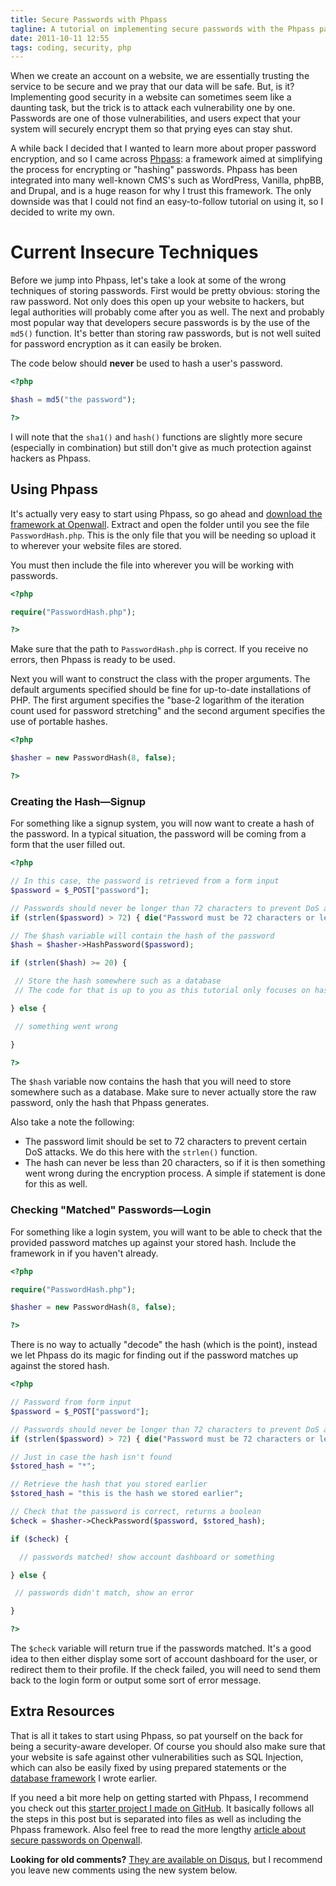 ```yaml
---
title: Secure Passwords with Phpass
tagline: A tutorial on implementing secure passwords with the Phpass password hashing library
date: 2011-10-11 12:55
tags: coding, security, php
---
```


When we create an account on a website, we are essentially trusting the service to be secure and we pray that our data will be safe. But, is it? Implementing good security in a website can sometimes seem like a daunting task, but the trick is to attack each vulnerability one by one. Passwords are one of those vulnerabilities, and users expect that your system will securely encrypt them so that prying eyes can stay shut.

A while back I decided that I wanted to learn more about proper password encryption, and so I came across [Phpass](http://www.openwall.com/phpass/ "Portable PHP password hashing framework"): a framework aimed at simplifying the process for encrypting or "hashing" passwords. Phpass has been integrated into many well-known CMS's such as WordPress, Vanilla, phpBB, and Drupal, and is a huge reason for why I trust this framework. The only downside was that I could not find an easy-to-follow tutorial on using it, so I decided to write my own.

# Current Insecure Techniques

Before we jump into Phpass, let's take a look at some of the wrong techniques of storing passwords. First would be pretty obvious: storing the raw password. Not only does this open up your website to hackers, but legal authorities will probably come after you as well. The next and probably most popular way that developers secure passwords is by the use of the `md5()` function. It's better than storing raw passwords, but is not well suited for password encryption as it can easily be broken.

The code below should **never** be used to hash a user's password.

```php
<?php

$hash = md5("the password");

?>
```

I will note that the `sha1()` and `hash()` functions are slightly more secure (especially in combination) but still don't give as much protection against hackers as Phpass.

## Using Phpass

It's actually very easy to start using Phpass, so go ahead and [download the framework at Openwall](http://www.openwall.com/phpass/). Extract and open the folder until you see the file `PasswordHash.php`. This is the only file that you will be needing so upload it to wherever your website files are stored.

You must then include the file into wherever you will be working with passwords.

```php
<?php

require("PasswordHash.php");

?>
```

Make sure that the path to `PasswordHash.php` is correct. If you receive no errors, then Phpass is ready to be used.

Next you will want to construct the class with the proper arguments. The default arguments specified should be fine for up-to-date installations of PHP. The first argument specifies the "base-2 logarithm of the iteration count used for password stretching" and the second argument specifies the use of portable hashes.

```php
<?php

$hasher = new PasswordHash(8, false);

?>
```

### Creating the Hash—Signup

For something like a signup system, you will now want to create a hash of the password. In a typical situation, the password will be coming from a form that the user filled out.

```php
<?php

// In this case, the password is retrieved from a form input
$password = $_POST["password"];

// Passwords should never be longer than 72 characters to prevent DoS attacks
if (strlen($password) > 72) { die("Password must be 72 characters or less"); }

// The $hash variable will contain the hash of the password
$hash = $hasher->HashPassword($password);

if (strlen($hash) >= 20) {

 // Store the hash somewhere such as a database
 // The code for that is up to you as this tutorial only focuses on hashing passwords

} else {

 // something went wrong

}

?>
```

The `$hash` variable now contains the hash that you will need to store somewhere such as a database. Make sure to never actually store the raw password, only the hash that Phpass generates.

Also take a note the following:

-   The password limit should be set to 72 characters to prevent certain DoS attacks. We do this here with the `strlen()` function.
-   The hash can never be less than 20 characters, so if it is then something went wrong during the encryption process. A simple if statement is done for this as well.

### Checking "Matched" Passwords—Login

For something like a login system, you will want to be able to check that the provided password matches up against your stored hash. Include the framework in if you haven't already.

```php
<?php

require("PasswordHash.php");

$hasher = new PasswordHash(8, false);

?>
```

There is no way to actually "decode" the hash (which is the point), instead we let Phpass do its magic for finding out if the password matches up against the stored hash.

```php
<?php

// Password from form input
$password = $_POST["password"];

// Passwords should never be longer than 72 characters to prevent DoS attacks
if (strlen($password) > 72) { die("Password must be 72 characters or less"); }

// Just in case the hash isn't found
$stored_hash = "*";

// Retrieve the hash that you stored earlier
$stored_hash = "this is the hash we stored earlier";

// Check that the password is correct, returns a boolean
$check = $hasher->CheckPassword($password, $stored_hash);

if ($check) {

  // passwords matched! show account dashboard or something

} else {

 // passwords didn't match, show an error

}

?>
```

The `$check` variable will return true if the passwords matched. It's a good idea to then either display some sort of account dashboard for the user, or redirect them to their profile. If the check failed, you will need to send them back to the login form or output some sort of error message.

## Extra Resources

That is all it takes to start using Phpass, so pat yourself on the back for being a security-aware developer. Of course you should also make sure that your website is safe against other vulnerabilities such as SQL Injection, which can also be easily fixed by using prepared statements or the [database framework](http://sunnyis.me/blog/database-framework/) I wrote earlier.

If you need a bit more help on getting started with Phpass, I recommend you check out this [starter project I made on GitHub](http://github.com/sunnysingh/phpass-starter). It basically follows all the steps in this post but is separated into files as well as including the Phpass framework. Also feel free to read the more lengthy [article about secure passwords on Openwall](http://www.openwall.com/articles/PHP-Users-Passwords "How to manage a PHP application's users and passwords").

**Looking for old comments?** [They are available on Disqus](https://disqus.com/home/discussion/sunnysingh/secure_passwords_with_phpass/), but I recommend you leave new comments using the new system below.
